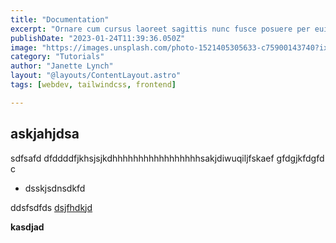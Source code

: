 ```yaml
---
title: "Documentation"
excerpt: "Ornare cum cursus laoreet sagittis nunc fusce posuere per euismod dis vehicula a, semper fames lacus maecenas dictumst pulvinar neque enim non potenti. Torquent hac sociosqu eleifend potenti."
publishDate: "2023-01-24T11:39:36.050Z"
image: "https://images.unsplash.com/photo-1521405305633-c75900143740?ixlib=rb-4.0.3&ixid=MnwxMjA3fDB8MHxwaG90by1wYWdlfHx8fGVufDB8fHx8&auto=format&fit=crop&w=2076&q=80"
category: "Tutorials"
author: "Janette Lynch"
layout: "@layouts/ContentLayout.astro"
tags: [webdev, tailwindcss, frontend]

---
```



## askjahjdsa
sdfsafd
dfddddfjkhsjsjkdhhhhhhhhhhhhhhhhhsakjdiwuqiljfskaef
gfdgjkfdgfd
c
- dsskjsdnsdkfd

ddsfsdfds
[dsjfhdkjd](www.mranand.com)

**kasdjad**